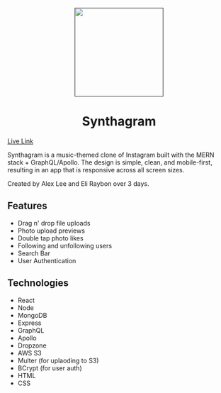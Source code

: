 <p align="center">
  <a href="">
    <img height="200px" src="https://github.com/eliraybon/synthagram/client/public/synthagram-favicon.png">
  </a>
</p>


# <h1 align="center">Synthagram</h1>

[Live Link]()

Synthagram is a music-themed clone of Instagram built with the MERN stack + GraphQL/Apollo. The design is simple, clean, and mobile-first, resulting in an app that is responsive across all screen sizes. 

Created by Alex Lee and Eli Raybon over 3 days. 

## Features
-  Drag n' drop file uploads
-  Photo upload previews
-  Double tap photo likes  
-  Following and unfollowing users 
-  Search Bar
-  User Authentication




## Technologies 
- React
- Node
- MongoDB
- Express
- GraphQL
- Apollo
- Dropzone
- AWS S3
- Multer (for uplaoding to S3)
- BCrypt (for user auth)
- HTML
- CSS 



